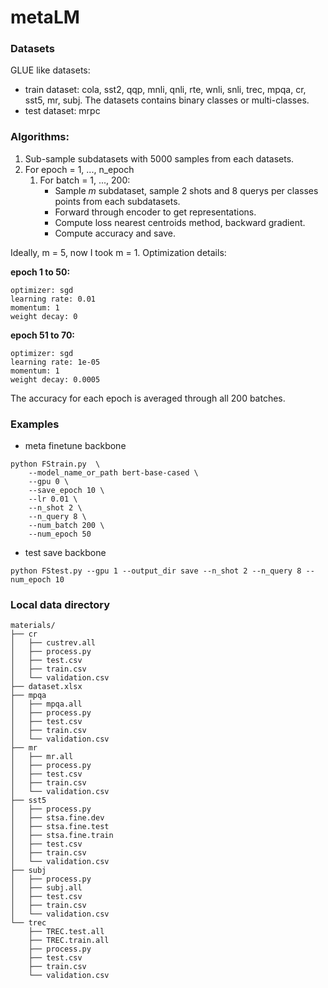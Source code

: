 # metaLM

### Datasets
GLUE like datasets: 
- train dataset: cola, sst2, qqp, mnli, qnli, rte, wnli, snli, 
            trec, mpqa, cr, sst5, mr, subj. The datasets contains binary classes or multi-classes.
- test dataset: mrpc
### Algorithms:
1. Sub-sample subdatasets with 5000 samples from each datasets.
2. For epoch = 1, ..., n_epoch
    1. For batch = 1, ..., 200:
        - Sample $m$ subdataset, sample 2 shots and 8 querys per classes points from each subdatasets.
        - Forward through encoder to get representations.
        - Compute loss nearest centroids method, backward gradient. 
        - Compute accuracy and save.

Ideally, m = 5, now I took m = 1. Optimization details:

__epoch 1 to 50:__
```
optimizer: sgd
learning rate: 0.01
momentum: 1
weight decay: 0
```
**epoch 51 to 70:**
```
optimizer: sgd
learning rate: 1e-05
momentum: 1
weight decay: 0.0005
```

The accuracy for each epoch is averaged through all 200 batches.


### Examples
* meta finetune backbone
```
python FStrain.py  \
    --model_name_or_path bert-base-cased \
    --gpu 0 \
    --save_epoch 10 \
    --lr 0.01 \
    --n_shot 2 \
    --n_query 8 \
    --num_batch 200 \
    --num_epoch 50
```
* test save backbone
```
python FStest.py --gpu 1 --output_dir save --n_shot 2 --n_query 8 --num_epoch 10
```


### Local data directory
```
materials/
├── cr
│   ├── custrev.all
│   ├── process.py
│   ├── test.csv
│   ├── train.csv
│   └── validation.csv
├── dataset.xlsx
├── mpqa
│   ├── mpqa.all
│   ├── process.py
│   ├── test.csv
│   ├── train.csv
│   └── validation.csv
├── mr
│   ├── mr.all
│   ├── process.py
│   ├── test.csv
│   ├── train.csv
│   └── validation.csv
├── sst5
│   ├── process.py
│   ├── stsa.fine.dev
│   ├── stsa.fine.test
│   ├── stsa.fine.train
│   ├── test.csv
│   ├── train.csv
│   └── validation.csv
├── subj
│   ├── process.py
│   ├── subj.all
│   ├── test.csv
│   ├── train.csv
│   └── validation.csv
└── trec
    ├── TREC.test.all
    ├── TREC.train.all
    ├── process.py
    ├── test.csv
    ├── train.csv
    └── validation.csv
```

